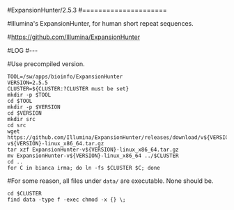 #ExpansionHunter/2.5.3
#=====================

#Illumina's ExpansionHunter, for human short repeat sequences.

#<https://github.com/Illumina/ExpansionHunter>

#LOG
#---

#Use precompiled version.

    TOOL=/sw/apps/bioinfo/ExpansionHunter
    VERSION=2.5.5
    CLUSTER=${CLUSTER:?CLUSTER must be set}
    mkdir -p $TOOL
    cd $TOOL
    mkdir -p $VERSION
    cd $VERSION
    mkdir src
    cd src
    wget https://github.com/Illumina/ExpansionHunter/releases/download/v${VERSION}/ExpansionHunter-v${VERSION}-linux_x86_64.tar.gz
    tar xzf ExpansionHunter-v${VERSION}-linux_x86_64.tar.gz 
    mv ExpansionHunter-v${VERSION}-linux_x86_64 ../$CLUSTER
    cd ..
    for C in bianca irma; do ln -fs $CLUSTER $C; done

#For some reason, all files under `data/` are executable.  None should be.

    cd $CLUSTER
    find data -type f -exec chmod -x {} \;


